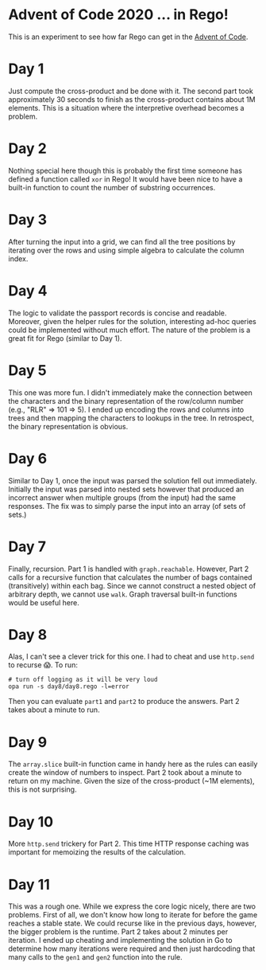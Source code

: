 # Advent of Code 2020 ... in Rego!

This is an experiment to see how far Rego can get in the [Advent of Code](https://adventofcode.com/).

# Day 1

Just compute the cross-product and be done with it. The second part took approximately 30 seconds to finish as the cross-product contains about 1M elements. This is a situation where the interpretive overhead becomes a problem.

# Day 2

Nothing special here though this is probably the first time someone has defined a function called `xor` in Rego! It would have been nice to have a built-in function to count the number of substring occurrences.

# Day 3

After turning the input into a grid, we can find all the tree positions by iterating over the rows and using simple algebra to calculate the column index.

# Day 4

The logic to validate the passport records is concise and readable. Moreover, given the helper rules for the solution, interesting ad-hoc queries could be implemented without much effort. The nature of the problem is a great fit for Rego (similar to Day 1).

# Day 5

This one was more fun. I didn't immediately make the connection between the characters and the binary representation of the row/column number (e.g., "RLR" => 101 => 5). I ended up encoding the rows and columns into trees and then mapping the characters to lookups in the tree. In retrospect, the binary representation is obvious.

# Day 6

Similar to Day 1, once the input was parsed the solution fell out immediately. Initially the input was parsed into nested sets however that produced an incorrect answer when multiple groups (from the input) had the same responses. The fix was to simply parse the input into an array (of sets of sets.)

# Day 7

Finally, recursion. Part 1 is handled with `graph.reachable`. However, Part 2 calls for a recursive function that calculates the number of bags contained (transitively) within each bag. Since we cannot construct a nested object of arbitrary depth, we cannot use `walk`. Graph traversal built-in functions would be useful here.

# Day 8

Alas, I can't see a clever trick for this one. I had to cheat and use `http.send` to recurse 😱. To run:

```
# turn off logging as it will be very loud
opa run -s day8/day8.rego -l=error
```

Then you can evaluate `part1` and `part2` to produce the answers. Part 2 takes about a minute to run.

# Day 9

The `array.slice` built-in function came in handy here as the rules can easily create the window of numbers to inspect. Part 2 took about a minute to return on my machine. Given the size of the cross-product (~1M elements), this is not surprising.

# Day 10

More `http.send` trickery for Part 2. This time HTTP response caching was important for memoizing the results of the calculation.

# Day 11

This was a rough one. While we express the core logic nicely, there are two problems. First of all, we don't know how long to iterate for before the game reaches a stable state. We could recurse like in the previous days, however, the bigger problem is the runtime. Part 2 takes about 2 minutes per iteration. I ended up cheating and implementing the solution in Go to determine how many iterations were required and then just hardcoding that many calls to the `gen1` and `gen2` function into the rule.